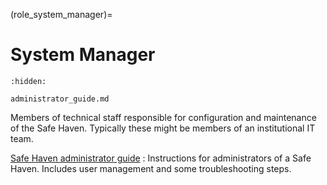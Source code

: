 (role_system_manager)=

# System Manager

```{toctree}
:hidden:

administrator_guide.md
```

Members of technical staff responsible for configuration and maintenance of the Safe Haven.
Typically these might be members of an institutional IT team.

[Safe Haven administrator guide](administrator_guide.md)
: Instructions for administrators of a Safe Haven. Includes user management and some troubleshooting steps.
